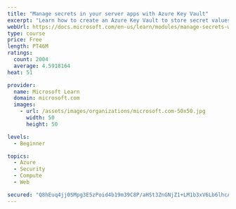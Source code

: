 ```yaml
---
title: "Manage secrets in your server apps with Azure Key Vault"
excerpt: "Learn how to create an Azure Key Vault to store secret values and how to enable secure access to the vault."
webUrl: https://docs.microsoft.com/en-us/learn/modules/manage-secrets-with-azure-key-vault/
type: course
price: Free
length: PT46M
ratings:
  count: 2004
  average: 4.5918164
heat: 51

provider:
  name: Microsoft Learn
  domain: microsoft.com
  images:
    - url: /assets/images/organizations/microsoft.com-50x50.jpg
      width: 50
      height: 50

levels:
  - Beginner

topics:
  - Azure
  - Security
  - Compute
  - Web

secured: "Q8hEuq4jj0SMpg3E5zPoid4b19m39C8P/aHSt3ZnGNjZ1+LM1b3xV6Lb6lhcA4pGL4yIsuQ9I8+gJIAjVuwKmR1HF+n1QGes/6IOI2lBwZv4yt+qt2ru2Q+KLCBbrTuo6iHKnAhzVO5yWAF5Pufc1jOqgxKgnD26C01r58OEWq4heclKfiBUnfDlAoCbxsDybAwr9M0DoPycfWV/UEn/1P2pfbcpgdnIGKVya6TjZki37SLi2lh2ikf/mb8DiSXAt6xRr1acCtnoc7kV9AVXiSiVHyT5lXacRxU3cSl/XOEt7K4v7N7RWSsT9NsuSPEj0GdhldpvRyj+Cx+q0hsxhR0fahwdNbS6ssRHJvKE7B5kmB0tE538Tsb1M+l91bHTt4mewxnAbPETGomaQ0nVRQJAm16d/zKd5AU6gaO7uZ0=;Z2H/ALSxMwQGunufYQ4MzQ=="
---
```


